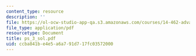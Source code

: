 ```yaml
---
content_type: resource
description: ''
file: https://ol-ocw-studio-app-qa.s3.amazonaws.com/courses/14-462-advanced-macroeconomics-ii-spring-2004/ccba841be4e5a6a791d717fc03572000_ps_3_sol.pdf
file_type: application/pdf
resourcetype: Document
title: ps_3_sol.pdf
uid: ccba841b-e4e5-a6a7-91d7-17fc03572000
---
```

